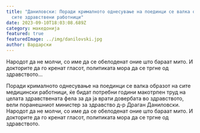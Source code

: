 ```yaml
---
title: "Даниловски: Поради крималното однесување на поединци се валка образот на
  сите здравствени работници"
date: 2023-09-10T18:03:08.689Z
category: македонија
featured: true
featuredImage: ../img/danilovski.jpg
author: Вардарски
---
```

<!--StartFragment-->

Народот да не молчи, со име да се обелоденат оние што бараат мито. И докторите да го кренат гласот, политиката мора да се тргне од здравството...



<!--EndFragment--><!--StartFragment-->

Поради крималното однесување на поединци се валка образот на сите медицински работници, ќе бидат потребни години макотрпен труд на целата здравствената фела за да ја врати довербата во здравството, вели поранешниот министер за здравство д-р Драган Даниловски. Народот да не молчи, со име да се обелоденат оние што бараат мито. И докторите да го кренат гласот, политиката мора да се тргне од здравството.

<!--EndFragment-->